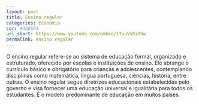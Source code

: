 ```yaml
---
layout: post
title: Ensino regular
categories: Economia
cor: #4285F4
url_short: https://www.youtube.com/embed/lTuuVsDiXUw
permalink: ensino regular
---
```

O ensino regular refere-se ao sistema de educação formal, organizado e estruturado, oferecido por escolas e instituições de ensino. Ele abrange o currículo básico e obrigatório para crianças e adolescentes, contemplando disciplinas como matemática, língua portuguesa, ciências, história, entre outras. O ensino regular segue diretrizes educacionais estabelecidas pelo governo e visa fornecer uma educação universal e igualitária para todos os estudantes. É o modelo predominante de educação em muitos países.
